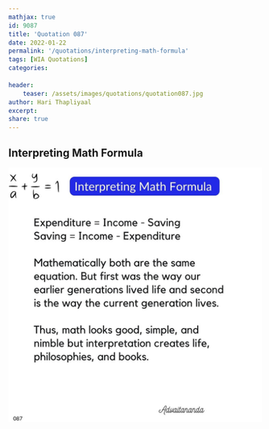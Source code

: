 ```yaml
---
mathjax: true
id: 9087
title: 'Quotation 087'
date: 2022-01-22
permalink: '/quotations/interpreting-math-formula'
tags: [WIA Quotations] 
categories: 

header:
    teaser: /assets/images/quotations/quotation087.jpg
author: Hari Thapliyaal 
excerpt:
share: true 
---
```


## Interpreting Math Formula

![Interpreting Math Formula](/assets/images/quotations/quotation087.jpg)
